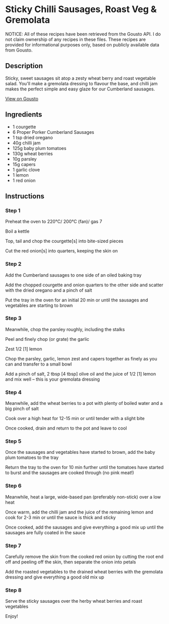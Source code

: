 # Sticky Chilli Sausages, Roast Veg & Gremolata

NOTICE: All of these recipes have been retrieved from the Gousto API. I do not claim ownership of any recipes in these files. These recipes are provided for informational purposes only, based on publicly available data from Gousto.

## Description

Sticky, sweet sausages sit atop a zesty wheat berry and roast vegetable salad. You'll make a gremolata dressing to flavour the base, and chilli jam makes the perfect simple and easy glaze for our Cumberland sausages.

[View on Gousto](https://www.gousto.co.uk/recipes/cookbook/sticky-chilli-sausages-roast-veg-gremolata)

## Ingredients

- 1 courgette
- 6 Proper Porker Cumberland Sausages 
- 1 tsp dried oregano
- 40g chilli jam
- 125g baby plum tomatoes
- 130g wheat berries
- 10g parsley
- 15g capers
- 1 garlic clove
- 1 lemon
- 1 red onion

## Instructions


### Step 1

Preheat the oven to 220°C/ 200°C (fan)/ gas 7

Boil a kettle

Top, tail and chop the courgette<span class="text-danger">[s]</span> into bite-sized pieces

Cut the red onion<span class="text-danger">[s] </span>into quarters, keeping the skin on


### Step 2

Add the Cumberland sausages to one side of an oiled baking tray

Add the chopped courgette and onion quarters to the other side and scatter with the dried oregano and a pinch of salt

Put the tray in the oven for an initial 20 min or until the sausages and vegetables are starting to brown


### Step 3

Meanwhile, chop the parsley roughly, including the stalks

Peel and finely chop (or grate) the garlic

Zest 1/2<span class="text-danger"> [1]</span> lemon

Chop the parsley, garlic, lemon zest and capers together as finely as you can and transfer to a small bowl

Add a pinch of salt, 2 tbsp <span class="text-danger">[4 tbsp]</span> olive oil and the juice of 1/2 <span class="text-danger">[1]</span> lemon and mix well – this is your gremolata dressing


### Step 4

Meanwhile, add the wheat berries to a pot with plenty of boiled water and a big pinch of salt

Cook over a high heat for 12-15 min or until tender with a slight bite

Once cooked, drain and return to the pot and leave to cool


### Step 5

Once the sausages and vegetables have started to brown, add the baby plum tomatoes to the tray

Return the tray to the oven for 10 min further until the tomatoes have started to burst and the sausages are cooked through (no pink meat!)


### Step 6

Meanwhile, heat a large, wide-based pan (preferably non-stick) over a low heat

Once warm, add the chilli jam and the juice of the remaining lemon and cook for 2-3 min or until the sauce is thick and sticky

Once cooked, add the sausages and give everything a good mix up until the sausages are fully coated in the sauce


### Step 7

Carefully remove the skin from the cooked red onion by cutting the root end off and peeling off the skin, then separate the onion into petals

Add the roasted vegetables to the drained wheat berries with the gremolata dressing and give everything a good old mix up

### Step 8

Serve the sticky sausages over the herby wheat berries and roast vegetables

Enjoy!

